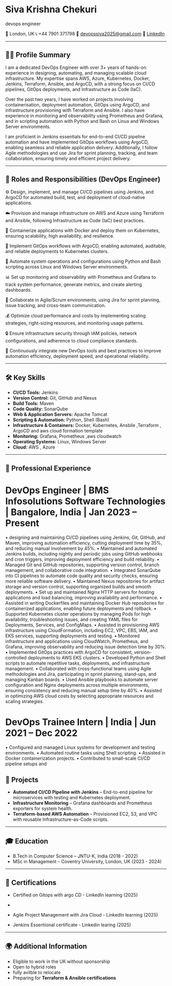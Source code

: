 # Siva Krishna Chekuri
  devops engineer

📍 London, UK
📞 +44 7901 371798
📧 [devopssiva2025@gmail.com](mailto:devopssiva2025@gmail.com)
🔗 [LinkedIn](https://linkedin.com/in/sivakrishnachekuri)

---

## 👨‍💻 Profile Summary

I am a dedicated DevOps Engineer with over 3+ years of hands-on experience in designing, automating, and managing scalable cloud infrastructure. My expertise spans AWS, Azure, Kubernetes, Docker, Jenkins, Terraform, Ansible, and ArgoCD, with a strong focus on CI/CD pipelines, GitOps deployments, and Infrastructure as Code (IaC).

Over the past two years, I have worked on projects involving containerisation, deployment automation, GitOps using ArgoCD, and infrastructure provisioning with Terraform and Ansible. I also have experience in monitoring and observability using Prometheus and Grafana, and in scripting automation with Python and Bash on Linux and Windows Server environments.

I am proficient in Jenkins essentials for end-to-end CI/CD pipeline automation and have implemented GitOps workflows using ArgoCD, enabling seamless and reliable application delivery. Additionally, I follow Agile methodologies and use Jira for sprint planning, tracking, and team collaboration, ensuring timely and efficient project delivery.


---



## 💼 Roles and Responsibilities (DevOps Engineer)

⚙️ Design, implement, and manage CI/CD pipelines using Jenkins, and ArgoCD for automated build, test, and deployment of cloud-native applications.

☁️ Provision and manage infrastructure on AWS and Azure using Terraform and Ansible, following Infrastructure as Code (IaC) best practices.

🐳 Containerize applications with Docker and deploy them on Kubernetes, ensuring scalability, high availability, and resilience.

🚀 Implement GitOps workflows with ArgoCD, enabling automated, auditable, and reliable deployments to Kubernetes clusters.

🧠 Automate system operations and configurations using Python and Bash scripting across Linux and Windows Server environments.

📊 Set up monitoring and observability with Prometheus and Grafana to track system performance, generate metrics, and create alerting dashboards.

🔄 Collaborate in Agile/Scrum environments, using Jira for sprint planning, issue tracking, and cross-team communication.

💰 Optimize cloud performance and costs by implementing scaling strategies, right-sizing resources, and monitoring usage patterns.

🔒 Ensure infrastructure security through IAM policies, network configurations, and adherence to cloud compliance standards.

🧩 Continuously integrate new DevOps tools and best practices to improve automation efficiency, deployment speed, and operational reliability.

---

## 🛠️ Key Skills

* **CI/CD Tools:** Jenkins
* **Version Control:** Git, GitHub and  Nexus
* **Build Tools:** Maven
* **Code Quality:** SonarQube
* **Web & Application Servers:** Apache Tomcat
* **Scripting & Automation:** Python, Shell (Bash)
* **Infrastructure & Containers:** Docker, Kubernetes, Ansbile ,Terraform , ArgoCD and aws cloud formation template
* **Monitoring:** Grafana, Prometheus ,aws cloudwatch 
* **Operating Systems:** Linux, Windows Server
* **Cloud:** AWS , Azure 

---

## 💼 Professional Experience

 # DevOps Engineer | BMS Infosolutions Software Technologies | Bangalore, India | Jan 2023 – Present
 
•	designing and maintaining CI/CD pipelines using Jenkins, Git, GitHub, and Maven, improving automation efficiency, cutting deployment time by 35%, and reducing manual involvement by 45%.
•	Maintained and automated Jenkins builds, including nightly and periodic jobs using GitHub webhooks and cron triggers, improving deployment efficiency and build reliability.
•	Managed Git and GitHub repositories, supporting version control, branch management, and collaborative code integration.
•	Integrated SonarQube into CI pipelines to automate code quality and security checks, ensuring more reliable software delivery.
•	Maintained Nexus repositories for artifact storage and version control, supporting organized builds and smooth deployments.
•	Set up and maintained Nginx HTTP servers for hosting applications and load balancing, improving availability and performance.
•	Assisted in writing Dockerfiles and maintaining Docker Hub repositories for containerized applications, enabling future deployments and rollback.
•	Supported Kubernetes cluster operations by managing Pods for high availability, troubleshooting issues, and creating YAML files for Deployments, Services, and ConfigMaps.
•	Assisted in provisioning AWS infrastructure using CloudFormation, including EC2, VPC, EBS, IAM, and EKS services, supporting deployments and testing.
•	Monitored infrastructure and applications using CloudWatch, Prometheus, and Grafana, improving observability and reducing issue detection time by 30%.
•	Implemented GitOps practices with ArgoCD for consistent, version-controlled deployments to AWS EKS clusters.
•	Developed Python and Shell scripts to automate repetitive tasks, deployments, and infrastructure management.
•	Collaborated with cross-functional teams using Agile methodologies and Jira, participating in sprint planning, stand-ups, and managing Kanban boards.
•	Used Ansible playbooks to automate server configuration and Nginx deployments across multiple environments, ensuring consistency and reducing manual setup time by 40%.
•	Assisted in optimizing AWS cloud costs by selecting appropriate resources and scaling strategies.

 # DevOps Trainee Intern | India | Jun 2021 – Dec 2022
•	Configured and managed Linux systems for development and testing environments.
•	Automated routine tasks using Shell scripting.
•	Assisted in Docker containerization projects.
•	Contributed to small-scale CI/CD pipeline setups and 


## 🚀 Projects

* **Automated CI/CD Pipeline with Jenkins** – End-to-end pipeline for microservices with testing and Kubernetes deployment.
* **Infrastructure Monitoring** – Grafana dashboards and Prometheus exporters for system health.
* **Terraform-based AWS Automation** – Provisioned EC2, S3, and VPC with reusable Infrastructure-as-Code scripts.

---

## 🎓 Education

* B.Tech in Computer Science – JNTU-K, India (2018 - 2022)
* MSc in Management – Coventry University, London, UK (2023 - 2024)

---

## 📜 Certifications


* Certified on Gitops with argo CD - LinkedIn learning (2025)
* 
* Agile Project Management with Jira Cloud - LinkedIn learning (2025)

* Jenkins Essentional certificate - Linkedin learing (2025)

---

## 🌍 Additional Information

* Eligible to work in the UK without sponsorship
* Open to hybrid roles
* fully avilble to  relocate 
* Preparing for **Terraform & Ansible certifications**
